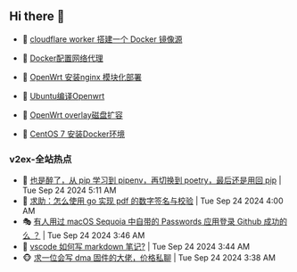 ## Hi there 👋

<!--
**dkyg666/dkyg666** is a ✨ _special_ ✨ repository because its `README.md` (this file) appears on your GitHub profile.

Here are some ideas to get you started:

- 🔭 I’m currently working on ...
- 🌱 I’m currently learning ...
- 👯 I’m looking to collaborate on ...
- 🤔 I’m looking for help with ...
- 💬 Ask me about ...
- 📫 How to reach me: ...
- 😄 Pronouns: ...
- ⚡ Fun fact: ...
-->

<!-- BLOG-POST-LIST:START -->
- 🦩 [cloudflare worker 搭建一个 Docker 镜像源](http://blog.1996099.xyz/archives/cloudflare-worker-da-jian-yi-ge-docker-jing-xiang-zhan) 

- 🚦 [Docker配置网络代理](http://blog.1996099.xyz/archives/dockerpei-zhi-wang-luo-dai-li) 

- 🫶 [OpenWrt 安装nginx 模块化部署](http://blog.1996099.xyz/archives/openwrt-an-zhuang-nginx-mo-kuai-hua-bu-shu) 

- 🦄 [Ubuntu编译Openwrt](http://blog.1996099.xyz/archives/ubuntuzi-bian-yi-openwrt) 

- 🐻 [OpenWrt overlay磁盘扩容](http://blog.1996099.xyz/archives/openwrt-overlay) 

- 🤖 [CentOS 7 安装Docker环境](http://blog.1996099.xyz/archives/centos-docker) 
<!-- BLOG-POST-LIST:END -->

### v2ex-全站热点
<!-- v2ex:START -->
- 🥸 [也是醉了，从 pip 学习到 pipenv，再切换到 poetry，最后还是用回 pip](https://www.v2ex.com/t/1075372#reply16) | Tue Sep 24 2024 5:11 AM
- 🤗 [求助：怎么使用 go 实现 pdf 的数字签名与校验](https://www.v2ex.com/t/1075355#reply3) | Tue Sep 24 2024 4:00 AM
- 🎭 [有人用过 macOS Sequoia 中自带的 Passwords 应用登录 Github 成功的么 ？](https://www.v2ex.com/t/1075352#reply0) | Tue Sep 24 2024 3:46 AM
- 🥷 [vscode 如何写 markdown 笔记?](https://www.v2ex.com/t/1075350#reply4) | Tue Sep 24 2024 3:44 AM
- 🐵 [求一位会写 dma 固件的大佬，价格私聊](https://www.v2ex.com/t/1075346#reply3) | Tue Sep 24 2024 3:38 AM<!-- v2ex:END -->

